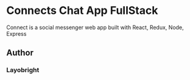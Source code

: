 # Connects Chat App FullStack

Connect is a social messenger web app built with React, Redux, Node, Express

## Author

### Layobright
